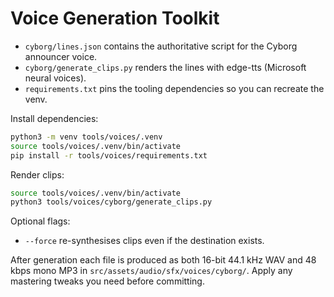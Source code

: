 # Voice Generation Toolkit

- `cyborg/lines.json` contains the authoritative script for the Cyborg announcer voice.
- `cyborg/generate_clips.py` renders the lines with edge-tts (Microsoft neural voices).
- `requirements.txt` pins the tooling dependencies so you can recreate the venv.

Install dependencies:
```bash
python3 -m venv tools/voices/.venv
source tools/voices/.venv/bin/activate
pip install -r tools/voices/requirements.txt
```

Render clips:
```bash
source tools/voices/.venv/bin/activate
python3 tools/voices/cyborg/generate_clips.py
```

Optional flags:
- `--force` re-synthesises clips even if the destination exists.

After generation each file is produced as both 16-bit 44.1 kHz WAV and 48 kbps mono MP3 in `src/assets/audio/sfx/voices/cyborg/`. Apply any mastering tweaks you need before committing.
